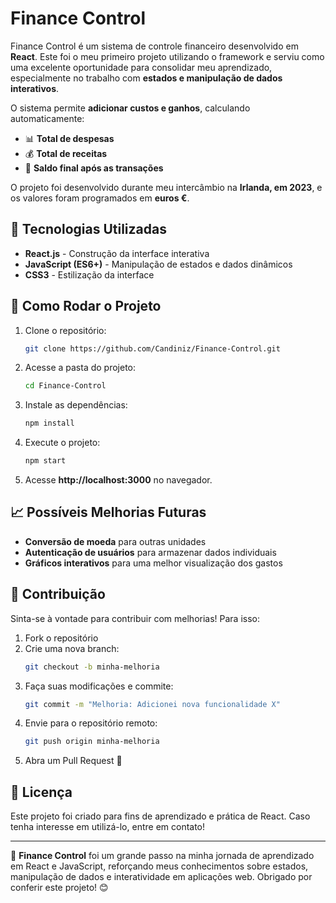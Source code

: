 # Finance Control

Finance Control é um sistema de controle financeiro desenvolvido em **React**. Este foi o meu primeiro projeto utilizando o framework e serviu como uma excelente oportunidade para consolidar meu aprendizado, especialmente no trabalho com **estados e manipulação de dados interativos**.

O sistema permite **adicionar custos e ganhos**, calculando automaticamente:
- 📊 **Total de despesas**
- 💰 **Total de receitas**
- 🔢 **Saldo final após as transações**

O projeto foi desenvolvido durante meu intercâmbio na **Irlanda, em 2023**, e os valores foram programados em **euros €**.

## 🚀 Tecnologias Utilizadas

- **React.js** - Construção da interface interativa
- **JavaScript (ES6+)** - Manipulação de estados e dados dinâmicos
- **CSS3** - Estilização da interface

## 📂 Como Rodar o Projeto

1. Clone o repositório:
   ```bash
   git clone https://github.com/Candiniz/Finance-Control.git
   ```
2. Acesse a pasta do projeto:
   ```bash
   cd Finance-Control
   ```
3. Instale as dependências:
   ```bash
   npm install
   ```
4. Execute o projeto:
   ```bash
   npm start
   ```
5. Acesse **http://localhost:3000** no navegador.

## 📈 Possíveis Melhorias Futuras

- **Conversão de moeda** para outras unidades
- **Autenticação de usuários** para armazenar dados individuais
- **Gráficos interativos** para uma melhor visualização dos gastos

## 🤝 Contribuição

Sinta-se à vontade para contribuir com melhorias! Para isso:

1. Fork o repositório
2. Crie uma nova branch:
   ```bash
   git checkout -b minha-melhoria
   ```
3. Faça suas modificações e commite:
   ```bash
   git commit -m "Melhoria: Adicionei nova funcionalidade X"
   ```
4. Envie para o repositório remoto:
   ```bash
   git push origin minha-melhoria
   ```
5. Abra um Pull Request 🚀

## 📜 Licença

Este projeto foi criado para fins de aprendizado e prática de React. Caso tenha interesse em utilizá-lo, entre em contato!

---

📌 **Finance Control** foi um grande passo na minha jornada de aprendizado em React e JavaScript, reforçando meus conhecimentos sobre estados, manipulação de dados e interatividade em aplicações web. Obrigado por conferir este projeto! 😊
